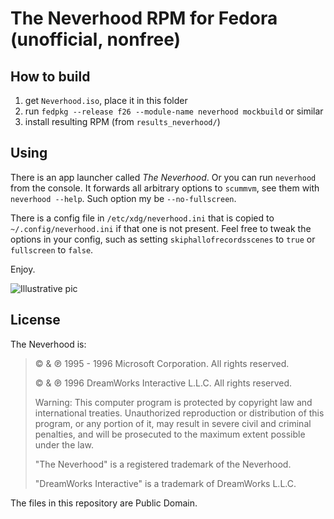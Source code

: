 The Neverhood RPM for Fedora (unofficial, nonfree)
==================================================

How to build
------------

 1. get `Neverhood.iso`, place it in this folder
 2. run `fedpkg --release f26 --module-name neverhood mockbuild` or similar
 3. install resulting RPM (from `results_neverhood/`)

Using
-----

There is an app launcher called *The Neverhood*. Or you can run `neverhood`
from the console. It forwards all arbitrary options to `scummvm`, see them with
`neverhood --help`. Such option my be `--no-fullscreen`.

There is a config file in `/etc/xdg/neverhood.ini` that is copied to
`~/.config/neverhood.ini` if that one is not present. Feel free to tweak the
options in your config, such as setting `skiphallofrecordsscenes` to `true`
or `fullscreen` to `false`.

Enjoy.

![Illustrative pic](http://neverhood.etomite.sk/imgs/galcredits/large/credit17.jpg)


License
-------

The Neverhood is:

> © & ℗ 1995 - 1996 Microsoft Corporation. All rights reserved.
>
> © & ℗ 1996 DreamWorks Interactive L.L.C. All rights reserved.
>
> Warning: This computer program is protected by copyright
> law and international treaties. Unauthorized reproduction or
> distribution of this program, or any portion of it, may result in
> severe civil and criminal penalties, and will be prosecuted
> to the maximum extent possible under the law.
>
> "The Neverhood" is a registered trademark of the Neverhood.
>
> "DreamWorks Interactive" is a trademark of DreamWorks L.L.C.

The files in this repository are Public Domain.
